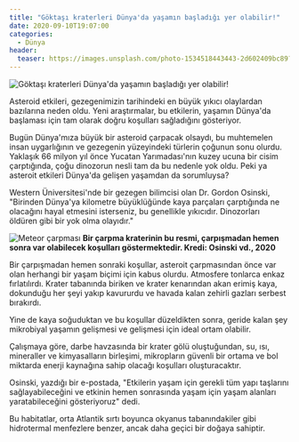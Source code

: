 ```yaml
---
title: "Göktaşı kraterleri Dünya'da yaşamın başladığı yer olabilir!"
date: 2020-09-10T19:07:00
categories:
  - Dünya
header:
  teaser: https://images.unsplash.com/photo-1534518443443-2d602409bc89?ixlib=rb-1.2.1&ixid=eyJhcHBfaWQiOjEyMDd9&auto=format&fit=crop&w=500&q=60
---
```

![Göktaşı kraterleri Dünya'da yaşamın başladığı yer olabilir!](https://images.unsplash.com/photo-1534518443443-2d602409bc89?ixlib=rb-1.2.1&ixid=eyJhcHBfaWQiOjEyMDd9&auto=format&fit=crop&w=500&q=60)

Asteroid etkileri, gezegenimizin tarihindeki en büyük yıkıcı olaylardan bazılarına neden oldu. Yeni araştırmalar, bu etkilerin, yaşamın Dünya'da başlaması için tam olarak doğru koşulları sağladığını gösteriyor.

Bugün Dünya'mıza büyük bir asteroid çarpacak olsaydı, bu muhtemelen insan uygarlığının ve gezegenin yüzeyindeki türlerin çoğunun sonu olurdu. Yaklaşık 66 milyon yıl önce Yucatan Yarımadası'nın kuzey ucuna bir cisim çarptığında, çoğu dinozorun nesli tam da bu nedenle yok oldu. Peki ya asteroit etkileri Dünya'da gelişen yaşamdan da sorumluysa?

Western Üniversitesi'nde bir gezegen bilimcisi olan Dr. Gordon Osinski, "Birinden Dünya'ya kilometre büyüklüğünde kaya parçaları çarptığında ne olacağını hayal etmesini isterseniz, bu genellikle yıkıcıdır. Dinozorları öldüren gibi bir yok olma olayıdır."

![Meteor çarpması](https://images.twnmm.com/c55i45ef3o2a/5EwRtB6wFFvtffs0bImisG/8ea6947235054c8a6fe3456cfd649e73/Meteorite-Impacts-Origin-Life-Oz-1.jpg?w=680&fm=jpg) **Bir çarpma kraterinin bu resmi, çarpışmadan hemen sonra var olabilecek koşulları göstermektedir. Kredi: Osinski vd., 2020**

Bir çarpışmadan hemen sonraki koşullar, asteroit çarpmasından önce var olan herhangi bir yaşam biçimi için kabus olurdu. Atmosfere tonlarca enkaz fırlatılırdı. Krater tabanında biriken ve krater kenarından akan erimiş kaya, dokunduğu her şeyi yakıp kavururdu ve havada kalan zehirli gazları serbest bırakırdı.

Yine de kaya soğuduktan ve bu koşullar düzeldikten sonra, geride kalan şey mikrobiyal yaşamın gelişmesi ve gelişmesi için ideal ortam olabilir.

Çalışmaya göre, darbe havzasında bir krater gölü oluştuğundan, su, ısı, mineraller ve kimyasalların birleşimi, mikropların güvenli bir ortama ve bol miktarda enerji kaynağına sahip olacağı koşulları oluşturacaktır.

Osinski, yazdığı bir e-postada, "Etkilerin yaşam için gerekli tüm yapı taşlarını sağlayabileceğini ve etkinin hemen sonrasında yaşam için yaşam alanları yaratabileceğini gösteriyoruz" dedi.

Bu habitatlar, orta Atlantik sırtı boyunca okyanus tabanındakiler gibi hidrotermal menfezlere benzer, ancak daha geçici bir doğaya sahiptir.

